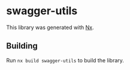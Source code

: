 # swagger-utils

This library was generated with [Nx](https://nx.dev).

## Building

Run `nx build swagger-utils` to build the library.
